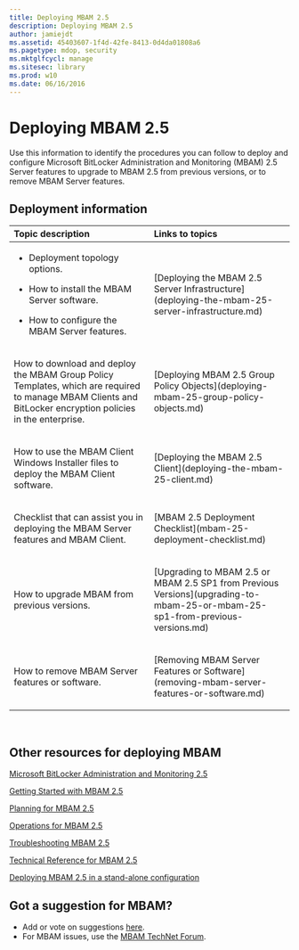 ```yaml
---
title: Deploying MBAM 2.5
description: Deploying MBAM 2.5
author: jamiejdt
ms.assetid: 45403607-1f4d-42fe-8413-0d4da01808a6
ms.pagetype: mdop, security
ms.mktglfcycl: manage
ms.sitesec: library
ms.prod: w10
ms.date: 06/16/2016
---
```



# Deploying MBAM 2.5


Use this information to identify the procedures you can follow to deploy and configure Microsoft BitLocker Administration and Monitoring (MBAM) 2.5 Server features to upgrade to MBAM 2.5 from previous versions, or to remove MBAM Server features.

## Deployment information


<table>
<colgroup>
<col width="50%" />
<col width="50%" />
</colgroup>
<thead>
<tr class="header">
<th align="left">Topic description</th>
<th align="left">Links to topics</th>
</tr>
</thead>
<tbody>
<tr class="odd">
<td align="left"><ul>
<li><p>Deployment topology options.</p></li>
<li><p>How to install the MBAM Server software.</p></li>
<li><p>How to configure the MBAM Server features.</p></li>
</ul></td>
<td align="left"><p>[Deploying the MBAM 2.5 Server Infrastructure](deploying-the-mbam-25-server-infrastructure.md)</p></td>
</tr>
<tr class="even">
<td align="left"><p>How to download and deploy the MBAM Group Policy Templates, which are required to manage MBAM Clients and BitLocker encryption policies in the enterprise.</p></td>
<td align="left"><p>[Deploying MBAM 2.5 Group Policy Objects](deploying-mbam-25-group-policy-objects.md)</p></td>
</tr>
<tr class="odd">
<td align="left"><p>How to use the MBAM Client Windows Installer files to deploy the MBAM Client software.</p></td>
<td align="left"><p>[Deploying the MBAM 2.5 Client](deploying-the-mbam-25-client.md)</p></td>
</tr>
<tr class="even">
<td align="left"><p>Checklist that can assist you in deploying the MBAM Server features and MBAM Client.</p></td>
<td align="left"><p>[MBAM 2.5 Deployment Checklist](mbam-25-deployment-checklist.md)</p></td>
</tr>
<tr class="odd">
<td align="left"><p>How to upgrade MBAM from previous versions.</p></td>
<td align="left"><p>[Upgrading to MBAM 2.5 or MBAM 2.5 SP1 from Previous Versions](upgrading-to-mbam-25-or-mbam-25-sp1-from-previous-versions.md)</p></td>
</tr>
<tr class="even">
<td align="left"><p>How to remove MBAM Server features or software.</p></td>
<td align="left"><p>[Removing MBAM Server Features or Software](removing-mbam-server-features-or-software.md)</p></td>
</tr>
</tbody>
</table>

 

## Other resources for deploying MBAM


[Microsoft BitLocker Administration and Monitoring 2.5](index.md)

[Getting Started with MBAM 2.5](getting-started-with-mbam-25.md)

[Planning for MBAM 2.5](planning-for-mbam-25.md)

[Operations for MBAM 2.5](operations-for-mbam-25.md)

[Troubleshooting MBAM 2.5](troubleshooting-mbam-25.md)

[Technical Reference for MBAM 2.5](technical-reference-for-mbam-25.md)

[Deploying MBAM 2.5 in a stand-alone configuration](https://support.microsoft.com/kb/3046555)

## Got a suggestion for MBAM?
- Add or vote on suggestions [here](http://mbam.uservoice.com/forums/268571-microsoft-bitlocker-administration-and-monitoring). 
- For MBAM issues, use the [MBAM TechNet Forum](https://social.technet.microsoft.com/Forums/home?forum=mdopmbam).

 

 





